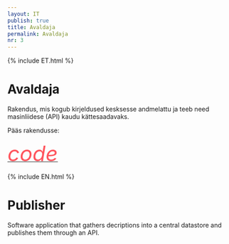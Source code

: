 ```yaml
---
layout: IT
publish: true
title: Avaldaja
permalink: Avaldaja
nr: 3
---
```


{% include ET.html %}

# Avaldaja

Rakendus, mis kogub kirjeldused kesksesse andmelattu ja teeb need masinliidese (API) kaudu kättesaadavaks. 

Pääs rakendusse:

<a href='http://ec2-35-160-53-79.us-west-2.compute.amazonaws.com:8081/systems.json' style='border-bottom: none !important;'><i class="material-icons ikoon" style='color: #FF555D; font-size: 48px;'>code</i></a>

{% include EN.html %}

# Publisher

Software application that gathers decriptions into a central datastore and publishes them through an API.  

